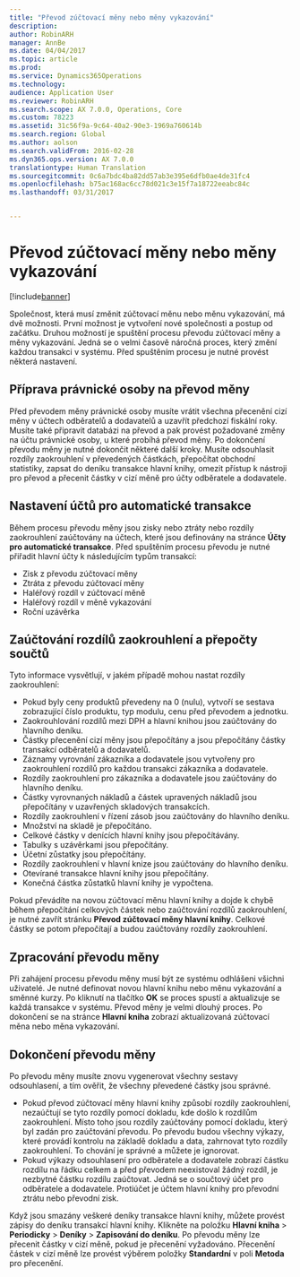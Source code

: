 ```yaml
---
title: "Převod zúčtovací měny nebo měny vykazování"
description: 
author: RobinARH
manager: AnnBe
ms.date: 04/04/2017
ms.topic: article
ms.prod: 
ms.service: Dynamics365Operations
ms.technology: 
audience: Application User
ms.reviewer: RobinARH
ms.search.scope: AX 7.0.0, Operations, Core
ms.custom: 78223
ms.assetid: 31c56f9a-9c64-40a2-90e3-1969a760614b
ms.search.region: Global
ms.author: aolson
ms.search.validFrom: 2016-02-28
ms.dyn365.ops.version: AX 7.0.0
translationtype: Human Translation
ms.sourcegitcommit: 0c6a7bdc4ba82dd57ab3e395e6dfb0ae4de31fc4
ms.openlocfilehash: b75ac168ac6cc78d021c3e15f7a18722eeabc84c
ms.lasthandoff: 03/31/2017


---
```


# <a name="convert-accounting-or-reporting-currencies"></a>Převod zúčtovací měny nebo měny vykazování

[!include[banner](../includes/banner.md)]




Společnost, která musí změnit zúčtovací měnu nebo měnu vykazování, má dvě možnosti. První možnost je vytvoření nové společnosti a postup od začátku. Druhou možností je spuštění procesu převodu zúčtovací měny a měny vykazování. Jedná se o velmi časově náročná proces, který změní každou transakci v systému. Před spuštěním procesu je nutné provést některá nastavení.

## <a name="preparing-the-legal-entity-for-currency-conversion"></a>Příprava právnické osoby na převod měny
Před převodem měny právnické osoby musíte vrátit všechna přecenění cizí měny v účtech odběratelů a dodavatelů a uzavřít předchozí fiskální roky. Musíte také připravit databázi na převod a pak provést požadované změny na účtu právnické osoby, u které probíhá převod měny. Po dokončení převodu měny je nutné dokončit některé další kroky. Musíte odsouhlasit rozdíly zaokrouhlení v převedených částkách, přepočítat obchodní statistiky, zapsat do deníku transakce hlavní knihy, omezit přístup k nástroji pro převod a přecenit částky v cizí měně pro účty odběratele a dodavatele.

## <a name="setting-up-accounts-for-automatic-transactions"></a>Nastavení účtů pro automatické transakce
Během procesu převodu měny jsou zisky nebo ztráty nebo rozdíly zaokrouhlení zaúčtovány na účtech, které jsou definovány na stránce **Účty pro automatické transakce**. Před spuštěním procesu převodu je nutné přiřadit hlavní účty k následujícím typům transakcí:

-   Zisk z převodu zúčtovací měny
-   Ztráta z převodu zúčtovací měny
-   Haléřový rozdíl v zúčtovací měně
-   Haléřový rozdíl v měně vykazování
-   Roční uzávěrka

## <a name="posting-rounding-differences-and-sum-recalculations"></a>Zaúčtování rozdílů zaokrouhlení a přepočty součtů
Tyto informace vysvětlují, v jakém případě mohou nastat rozdíly zaokrouhlení:

-   Pokud byly ceny produktů převedeny na 0 (nulu), vytvoří se sestava zobrazující číslo produktu, typ modulu, cenu před převodem a jednotku.
-   Zaokrouhlování rozdílů mezi DPH a hlavní knihou jsou zaúčtovány do hlavního deníku.
-   Částky přecenění cizí měny jsou přepočítány a jsou přepočítány částky transakcí odběratelů a dodavatelů.
-   Záznamy vyrovnání zákazníka a dodavatele jsou vytvořeny pro zaokrouhlení rozdílů pro každou transakci zákazníka a dodavatele.
-   Rozdíly zaokrouhlení pro zákazníka a dodavatele jsou zaúčtovány do hlavního deníku.
-   Částky vyrovnaných nákladů a částek upravených nákladů jsou přepočítány v uzavřených skladových transakcích.
-   Rozdíly zaokrouhlení v řízení zásob jsou zaúčtovány do hlavního deníku.
-   Množství na skladě je přepočítáno.
-   Celkové částky v denících hlavní knihy jsou přepočítávány.
-   Tabulky s uzávěrkami jsou přepočítány.
-   Účetní zůstatky jsou přepočítány.
-   Rozdíly zaokrouhlení v hlavní knize jsou zaúčtovány do hlavního deníku.
-   Otevírané transakce hlavní knihy jsou přepočítány.
-   Konečná částka zůstatků hlavní knihy je vypočtena.

Pokud převádíte na novou zúčtovací měnu hlavní knihy a dojde k chybě během přepočítání celkových částek nebo zaúčtování rozdílů zaokrouhlení, je nutné zavřít stránku **Převod zúčtovací měny hlavní knihy**. Celkové částky se potom přepočítají a budou zaúčtovány rozdíly zaokrouhlení.

## <a name="processing-the-currency-conversion"></a>Zpracování převodu měny
Při zahájení procesu převodu měny musí být ze systému odhlášeni všichni uživatelé. Je nutné definovat novou hlavní knihu nebo měnu vykazování a směnné kurzy. Po kliknutí na tlačítko **OK** se proces spustí a aktualizuje se každá transakce v systému. Převod měny je velmi dlouhý proces. Po dokončení se na stránce **Hlavní kniha** zobrazí aktualizovaná zúčtovací měna nebo měna vykazování.

## <a name="completing-the-currency-conversion"></a>Dokončení převodu měny
Po převodu měny musíte znovu vygenerovat všechny sestavy odsouhlasení, a tím ověřit, že všechny převedené částky jsou správné.

-   Pokud převod zúčtovací měny hlavní knihy způsobí rozdíly zaokrouhlení, nezaúčtují se tyto rozdíly pomocí dokladu, kde došlo k rozdílům zaokrouhlení. Místo toho jsou rozdíly zaúčtovány pomocí dokladu, který byl zadán pro zaúčtování převodu. Po převodu budou všechny výkazy, které provádí kontrolu na základě dokladu a data, zahrnovat tyto rozdíly zaokrouhlení. To chování je správné a můžete je ignorovat.
-   Pokud výkazy odsouhlasení pro odběratele a dodavatele zobrazí částku rozdílu na řádku celkem a před převodem neexistoval žádný rozdíl, je nezbytné částku rozdílu zaúčtovat. Jedná se o součtový účet pro odběratele a dodavatele. Protiúčet je účtem hlavní knihy pro převodní ztrátu nebo převodní zisk.

Když jsou smazány veškeré deníky transakce hlavní knihy, můžete provést zápisy do deníku transakcí hlavní knihy. Klikněte na položku **Hlavní kniha** &gt; **Periodicky** &gt; **Deníky** &gt; **Zapisování do deníku**. Po převodu měny lze přecenit částky v cizí měně, pokud je přecenění vyžadováno. Přecenění částek v cizí měně lze provést výběrem položky **Standardní** v poli **Metoda** pro přecenění.




